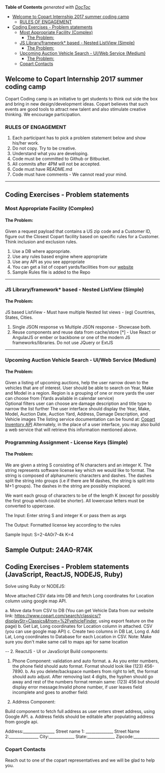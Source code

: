 <!-- START doctoc generated TOC please keep comment here to allow auto update -->
<!-- DON'T EDIT THIS SECTION, INSTEAD RE-RUN doctoc TO UPDATE -->
**Table of Contents**  *generated with [DocToc](https://github.com/thlorenz/doctoc)*

- [Welcome to Copart Internship 2017 summer coding camp](#welcome-to-copart-internship-2017-summer-coding-camp)
  - [RULES OF ENGAGEMENT](#rules-of-engagement)
- [Coding Exercises - Problem statements](#coding-exercises---problem-statements)
  - [Most Appropriate Facility  (Complex)](#most-appropriate-facility--complex)
    - [The Problem:](#the-problem)
  - [JS Library/framework* based - Nested ListView (Simple)](#js-libraryframework-based---nested-listview-simple)
    - [The Problem:](#the-problem-1)
  - [Upcoming Auction Vehicle Search - UI/Web Service (Medium)](#upcoming-auction-vehicle-search---uiweb-service-medium)
    - [The Problem:](#the-problem-2)
  - [Copart Contacts](#copart-contacts)

<!-- END doctoc generated TOC please keep comment here to allow auto update -->

## Welcome to Copart Internship 2017 summer coding camp

Copart Coding camp is an initiative to get students to think out side the box and bring in new design/development ideas. Copart believes that such events are good tools to attract new talent and also stimulate creative thinking. We encourage participation.
 

### RULES OF ENGAGEMENT
1. Each participant has to pick a problem statement below and show his/her work.
2. Do not copy. Try to be creative.
3. Understand what you are developing.
4. Code must be committed to Github or Bitbucket.
5. All commits after 4PM will not be accepted.
6. Code must have README.md
7. Code must have comments - We cannot read your mind.


- - -

## Coding Exercises - Problem statements

### Most Appropriate Facility  (Complex)
#### The Problem:
Given a request payload that contains a US zip code and a Customer ID, figure out the Closest Copart facility based on specific rules for a Customer. Think inclusion and exclusion rules.
1. Use a DB where appropriate.
2. Use any rules based engine where appropriate
3. Use any API as you see appropriate
4. You can get a list of copart yards/facilities from our [website](https://www.copart.com/locationsList/)
5. Sample Rules file is added to the Repo

- - -

### JS Library/framework* based - Nested ListView (Simple)
#### The Problem:
JS based ListView - Must have multiple Nested list views - (eg) Countries, States, Cities. 
1. Single JSON response vs Multiple JSON response - Showcase both.
2. Reuse components and reuse data from cache/store
[*] - Use React or AngularJS or ember or backbone or one of the modern JS frameworks/libraries. Do not use JQuery or ExtJS 

- - -

### Upcoming Auction Vehicle Search - UI/Web Service (Medium)
#### The Problem:
Given a listing of upcoming auctions, help the user narrow down to the vehicles that are of interest.
User should be able to search on Year, Make and Model in a region. Region is a grouping of one or more yards the user can choose from (Yards available in calendar service)\
Optional filters user can choose are damage description and title type to narrow the list further
The user interface should display the Year, Make, Model, Auction Date, Auction Yard, Address, Damage Description, and Vehicle images
The listing service documentation can be found at:
[Copart Inventory API](https://inventory.copart.io/docs/InventoryAPISpecification.html)
Alternately, in the place of a user interface, you may also build a web service that will retrieve this information mentioned above.

### Programming Assignment - License Keys (Simple)
#### The Problem:
We are given a string S consisting of N characters and an integer K. The string represents software license key which we would like to format. The string is composed of alphanumeric characters and dashes. The dashes split the string into groups (i.e if there are M dashes, the string is split into M+1 groups). The dashes in the string are possibly misplaced.

We want each group of characters to be of the length K (except for possibly the first group which could be shorter). All lowercase letters must be converted to uppercase.

The Input:
Enter string S and integer K or pass them as args

The Output:
Formatted license key according to the rules

Sample Input:
S=2-4A0r7-4k
K=4

Sample Output:
24A0-R74K
---
## Coding Exercises - Problem statements (JavaScript, ReactJS, NODEJS, Ruby)

 Solve using Ruby or NODEJS:
 
 Move attached CSV data into DB and fetch Long coordinates for Location column using google map API. 

a. Move data from CSV to DB (You can get Vehicle Data from our website link: https://www.copart.com/search/classics/?displayStr=Classics&from=%2FvehicleFinder, using export feature on the page)
b. Get Lat, Long coordinates for Location column in attached. CSV (you can use google map API)
c. Create two columns in DB Lat, Long
d. Add Lat, Long coordinates to Database for each Location in CSV.
Note: Make sure you don't make same call to maps api for same location

--
 2. ReactJS - UI or JavaScript
Build components:

1. Phone Component:  validation and auto format. 
a. As you enter numbers, the phone field should auto format. Format should look like (123) 456-7890.
b. As you delete/backspace numbers from right to left, the format should auto adjust. After removing last 4 digits, the hyphen should go away and rest of 
the numbers format remain same: (123) 456 but should display error message:Invalid phone number, if user leaves field incomplete and goes to another field: 

2. Address Component: 
 
Build component to fetch full address as user enters street address, using Google API. 
a. Address fields should be editable after populating address from google api. 
 
Address:________________
Street name 1: ______________
Street Name 2:_______________
City:_____________
State:______________
Zipcode:_____________

### Copart Contacts

Reach out to one of the copart representatives and we will be glad to help you.



